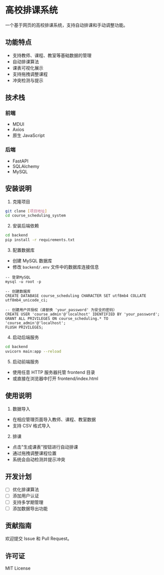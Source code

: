 # 高校排课系统

一个基于网页的高校排课系统，支持自动排课和手动调整功能。

## 功能特点

- 支持教师、课程、教室等基础数据的管理
- 自动排课算法
- 课表可视化展示
- 支持拖拽调整课程
- 冲突检测与提示

## 技术栈

### 前端
- MDUI
- Axios
- 原生 JavaScript

### 后端
- FastAPI
- SQLAlchemy
- MySQL

## 安装说明

1. 克隆项目
```bash
git clone [项目地址]
cd course_scheduling_system
```

2. 安装后端依赖
```bash
cd backend
pip install -r requirements.txt
```

3. 配置数据库
- 创建 MySQL 数据库
- 修改 `backend/.env` 文件中的数据库连接信息
```
-- 登录MySQL
mysql -u root -p

-- 创建数据库
CREATE DATABASE course_scheduling CHARACTER SET utf8mb4 COLLATE utf8mb4_unicode_ci;

-- 创建用户并授权（请替换 'your_password' 为安全的密码）
CREATE USER 'course_admin'@'localhost' IDENTIFIED BY 'your_password';
GRANT ALL PRIVILEGES ON course_scheduling.* TO 'course_admin'@'localhost';
FLUSH PRIVILEGES;
```

4. 启动后端服务
```bash
cd backend
uvicorn main:app --reload
```

5. 启动前端服务
- 使用任意 HTTP 服务器托管 frontend 目录
- 或直接在浏览器中打开 frontend/index.html

## 使用说明

1. 数据导入
- 在相应管理页面导入教师、课程、教室数据
- 支持 CSV 格式导入

2. 排课
- 点击"生成课表"按钮进行自动排课
- 通过拖拽调整课程位置
- 系统会自动检测并提示冲突

## 开发计划

- [ ] 优化排课算法
- [ ] 添加用户认证
- [ ] 支持多学期管理
- [ ] 添加数据导出功能

## 贡献指南

欢迎提交 Issue 和 Pull Request。

## 许可证

MIT License 